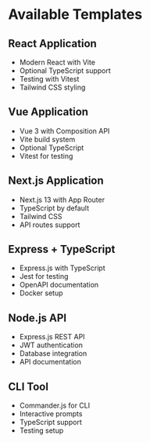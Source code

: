 # Available Templates

## React Application
- Modern React with Vite
- Optional TypeScript support
- Testing with Vitest
- Tailwind CSS styling

## Vue Application
- Vue 3 with Composition API
- Vite build system
- Optional TypeScript
- Vitest for testing

## Next.js Application
- Next.js 13 with App Router
- TypeScript by default
- Tailwind CSS
- API routes support

## Express + TypeScript
- Express.js with TypeScript
- Jest for testing
- OpenAPI documentation
- Docker setup

## Node.js API
- Express.js REST API
- JWT authentication
- Database integration
- API documentation

## CLI Tool
- Commander.js for CLI
- Interactive prompts
- TypeScript support
- Testing setup